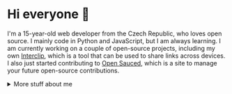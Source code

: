# Hi everyone :wave:

I'm a 15-year-old web developer from the Czech Republic, who loves open source. I mainly code in Python and JavaScript, but I am always learning.
I am currently working on a couple of open-source projects, including my own [Interclip](https://github.com/aperta-principium/Interclip), which is a tool that can be used to share links across devices. I also just started contributing to [Open Sauced](https://github.com/open-sauced/open-sauced), which is a site to manage your future open-source contributions.
<details>
<summary>
  More stuff about me
</summary>
  
### What I do
I do Open Source. In fact, I do Open Source so much, that 95% of my work on GitHub is free and open to everyone. I am really passionate about doing web development, it is in my opinion the best combination of logical programming and (sometimes) beautiful design.

## My skills 📜
### Web technologies
* JavaScript ([LinkedIn Assesments Certified](https://www.linkedin.com/in/filiptronicek/))
* HTML, CSS ([Microsoft Certified](https://www.youracclaim.com/badges/6d5a4a58-c895-4d7e-a725-db1441e9d979/public_url))
* SCSS
* Node.js
* Deno
* WordPress ([LinkedIn Assesments Certified](https://www.linkedin.com/in/filiptronicek/))
* PHP
* MySQL
### Application Development
* Python
* C++ (sort of)
### Productivity utilities
* Microsoft Office - I am a Certified [Excel](https://www.youracclaim.com/badges/36154164-82b5-4fbf-b65c-c152af720245/public_url) and [Word](https://www.youracclaim.com/badges/6f4eee1d-3379-4a8b-b846-35762708d4b8/public_url) Expert

### Languages 🌐
|Language| Proficiency  
|---|---|
| English (duh)|C2 ([EFSET certified](https://www.efset.org/cert/5P5Pp1))|
| German|B1 ([DSD Certificate](https://www.goethe.de/en/spr/kup/prf/prf/gb1.html))|
| Czech | Native language

## What I'm currently learning 📚
* TypeScript
* React.js
* Ruby

## Projects I'm the most proud of
|  Name          | Description  | Language | Repo |
|-------------|----------|-----------|---------|          
|  Interclip | A clipboard and file sharing tool  |   PHP   |  [aperta-principium/Interclip](https://s.trnck.dev/interclip-git)   |
| Open Sauced   | 🍕 This is a project to identify your next open source contribution.  | JS / React.js  |   [open-sauced/open-sauced](https://s.trnck.dev/sauced-git)   |
| gitpy |  A Python wrapper for git | Python | [filiptronicek/gitpy](https://s.trnck.dev/gitpy)
| Dataset Creator |  Simple Flickr Image Scraper and compression script  | Python | [filiptronicek/dataset-creator](https://s.trnck.dev/a831c)

## In the works
Stuff that is looking forward to be shipped :shipit:
| Name of project | Current State | Version |
|-----------------|---------------|---------|
| [GitHub Rank Action](https://github.com/filiptronicek/github-rank-action/) | Script working, action is not | v0.0.1
| [Open Sauced](https://github.com/open-sauced/open-sauced/) | Fixing bugs and adding key features | [v0.16.0](https://github.com/open-sauced/open-sauced/releases/tag/v0.16.0)
## My own dictionary 📕:
|Word / abreviation| Meaning | Note
|---|---|---|
| FFO | Fífa Friendly Office (a place where I can work safely) | Idea by [@aellopos](https://github.com/aellopos)

## Website subdomains 🔌
My website has quite a few of them, here's a list of the public ones:
* [thanks.trnck.dev](https://thanks.trnck.dev) - my thanks page to my sponsors
* [download.trnck.dev](http://download.trnck.dev) - download some important assets, which I personally use
* [btc.trnck.dev](https://btc.trnck.dev) - track the price of Bitcoin - data from [filiptronicek/btc-tracker](https://github.com/filiptronicek/btc-tracker)
* [qr.trnck.dev](https://qr.trnck.dev) - create a QR code in 2 seconds
<details>
